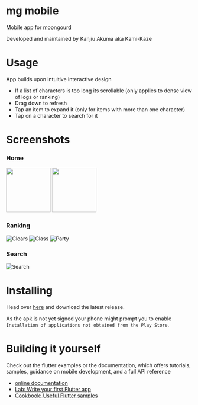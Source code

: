 mg mobile
===
Mobile app for [moongourd](https://kabedon.moongourd.com/)

Developed and maintained by Kanjiu Akuma aka Kami-Kaze

Usage
===

App builds upon intuitive interactive design
- If a list of characters is too long its scrollable (only applies to dense view of logs or ranking)
- Drag down to refresh
- Tap an item to expand it (only for items with more than one character)
- Tap on a character to search for it

Screenshots
===

### Home

<img src="docs/screenshots/recent_uploads.png" width="120" alt="">
<img src="docs/screenshots/top_dps.png" width="120" alt="">

### Ranking

![Clears](docs/screenshots/ranking_clears.png "Clears")
![Class](docs/screenshots/ranking_class.png "Class")
![Party](docs/screenshots/ranking_party.png "Party")

### Search

![Search](docs/screenshots/search.png)

Installing
===
Head over [here](https://github.com/KanjiAkuma/mg_mobile/releases/latest) and download the latest release.

As the apk is not yet signed your phone might prompt you to enable `Installation of applications not obtained from the Play Store`.


Building it yourself
===

Check out the flutter examples or the documentation, which offers tutorials, samples, guidance on mobile development, and a full API reference

- [online documentation](https://flutter.dev/docs)
- [Lab: Write your first Flutter app](https://flutter.dev/docs/get-started/codelab)
- [Cookbook: Useful Flutter samples](https://flutter.dev/docs/cookbook)
